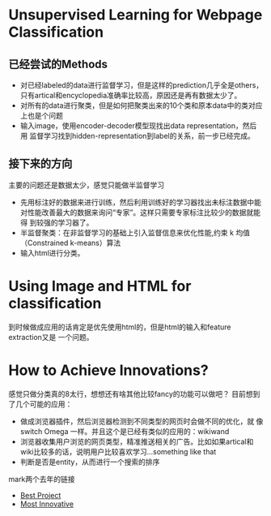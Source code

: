 # Unsupervised Learning for Webpage Classification

## 已经尝试的Methods
* 对已经labeled的data进行监督学习，但是这样的prediction几乎全是others，
只有artical和encyclopedia准确率比较高，原因还是再有数据太少了。
* 对所有的data进行聚类，但是如何把聚类出来的10个类和原本data中的类对应
上也是个问题
* 输入image，使用encoder-decoder模型现找出data representation，然后用
监督学习找到hidden-representation到label的关系，前一步已经完成。

## 接下来的方向
主要的问题还是数据太少，感觉只能做半监督学习

* 先用标注好的数据来进行训练，然后利用训练好的学习器找出未标注数据中能
对性能改善最大的数据来询问“专家”。这样只需要专家标注比较少的数据就能得
到较强的学习器了。
* 半监督聚类：在非监督学习的基础上引入监督信息来优化性能,约束 k 均值（Constrained k-means）算法
* 输入html进行分类。

# Using Image and HTML for classification
到时候做成应用的话肯定是优先使用html的，但是html的输入和feature extraction又是
一个问题。

# How to Achieve Innovations?
感觉只做分类真的8太行，想想还有啥其他比较fancy的功能可以做吧？
目前想到了几个可能的应用：
* 做成浏览器插件，然后浏览器检测到不同类型的网页时会做不同的优化，就
像switch Omega 一样。并且这个是已经有类似的应用的：wikiwand
* 浏览器收集用户浏览的网页类型，精准推送相关的广告。比如如果artical和
wiki比较多的话，说明用户比较喜欢学习...something like that
* 判断是否是entity，从而进行一个搜索的排序

mark两个去年的链接
* [Best Project](https://github.com/forwchen/celeste)
* [Most Innovative](https://github.com/Google-winter-camp/ZJU)